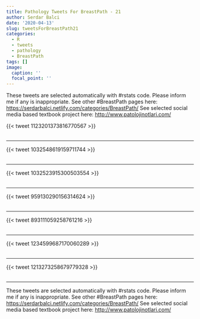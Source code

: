 ```yaml
---
title: Pathology Tweets For BreastPath - 21
author: Serdar Balci
date: '2020-04-13'
slug: tweetsForBreastPath21
categories:
  - R
  - tweets
  - pathology
  - BreastPath
tags: []
image:
  caption: ''
  focal_point: ''
---
```



These tweets are selected automatically with #rstats code. Please inform me if any is inappropriate.
See other #BreastPath pages here: https://serdarbalci.netlify.com/categories/BreastPath/ 
See selected social media based textbook project here: http://www.patolojinotlari.com/

{{< tweet 1123201373816770567 >}}
<br>
<br>
<hr>
{{< tweet 1032548619159711744 >}}
<br>
<br>
<hr>
{{< tweet 1032523915300503554 >}}
<br>
<br>
<hr>
{{< tweet 959130290156314624 >}}
<br>
<br>
<hr>
{{< tweet 893111059258761216 >}}
<br>
<br>
<hr>
{{< tweet 1234599687170060289 >}}
<br>
<br>
<hr>
{{< tweet 1213273258679779328 >}}
<br>
<br>
<hr>


These tweets are selected automatically with #rstats code. Please inform me if any is inappropriate.
See other #BreastPath pages here: https://serdarbalci.netlify.com/categories/BreastPath/ 
See selected social media based textbook project here: http://www.patolojinotlari.com/
